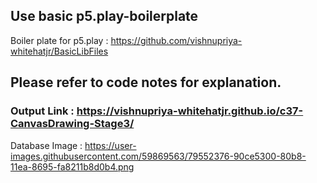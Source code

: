 
## Use basic p5.play-boilerplate
Boiler plate for p5.play : https://github.com/vishnupriya-whitehatjr/BasicLibFiles

## Please refer to code notes for explanation.

### Output Link : https://vishnupriya-whitehatjr.github.io/c37-CanvasDrawing-Stage3/

Database Image : https://user-images.githubusercontent.com/59869563/79552376-90ce5300-80b8-11ea-8695-fa8211b8d0b4.png
